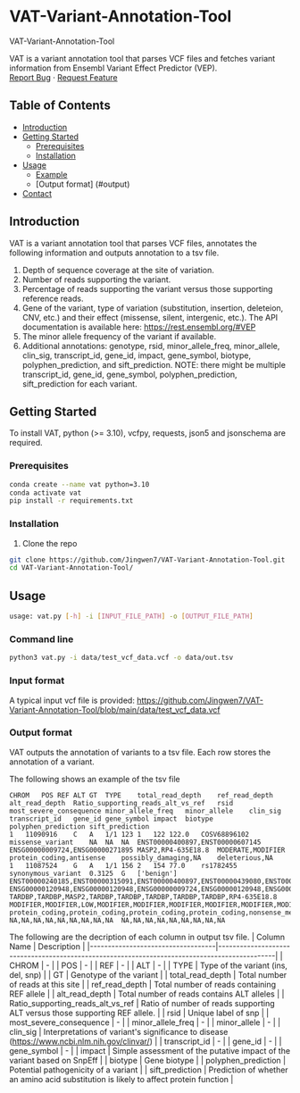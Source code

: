 # VAT-Variant-Annotation-Tool

VAT-Variant-Annotation-Tool
<p align="left">
VAT is a variant annotation tool that parses VCF files and fetches variant information from Ensembl Variant Effect Predictor (VEP).
<br />
<a href="https://github.com/github_username/repo_name/issues">Report Bug</a>
·
<a href="https://github.com/github_username/repo_name/issues">Request Feature</a>
</p>

<!-- TABLE OF CONTENTS -->
## Table of Contents

* [Introduction](#about-the-project)
* [Getting Started](#getting-started)
  * [Prerequisites](#prerequisites)
  * [Installation](#installation)
* [Usage](#usage)
	* [Example](#example)
	* [Output format] (#output)
* [Contact](#contact)



<!-- Introduction-->
## Introduction

VAT is a variant annotation tool that parses VCF files, annotates the following information and outputs annotation to a tsv file. 
1. Depth of sequence coverage at the site of variation.
2. Number of reads supporting the variant.
3. Percentage of reads supporting the variant versus those supporting reference reads.
4. Gene of the variant, type of variation (substitution, insertion, deleteion, CNV, etc.) and their effect (missense, silent, intergenic, etc.). The API
documentation is available here: https://rest.ensembl.org/#VEP
5. The minor allele frequency of the variant if available.
6. Additional annotations: genotype, rsid, minor_allele_freq, minor_allele, clin_sig, transcript_id, gene_id, impact, gene_symbol, biotype, polyphen_prediction, and sift_prediction. NOTE: there might be multiple transcript_id, gene_id, gene_symbol, polyphen_prediction, sift_prediction for each variant. 


<!-- GETTING STARTED -->
## Getting Started

To install VAT, python (>= 3.10), vcfpy, requests, json5 and jsonschema are required. 
### Prerequisites

```sh
conda create --name vat python=3.10
conda activate vat
pip install -r requirements.txt
```

### Installation

1. Clone the repo
```sh
git clone https://github.com/Jingwen7/VAT-Variant-Annotation-Tool.git
cd VAT-Variant-Annotation-Tool/
```


<!-- USAGE EXAMPLES -->
## Usage
```sh
usage: vat.py [-h] -i [INPUT_FILE_PATH] -o [OUTPUT_FILE_PATH]
```
### Command line
```sh
python3 vat.py -i data/test_vcf_data.vcf -o data/out.tsv
```
### Input format
A typical input vcf file is provided: https://github.com/Jingwen7/VAT-Variant-Annotation-Tool/blob/main/data/test_vcf_data.vcf

### Output format
VAT outputs the annotation of variants to a tsv file. Each row stores the annotation of a variant. 


The following shows an example of the tsv file
```
CHROM	POS	REF	ALT	GT	TYPE	total_read_depth	ref_read_depth	alt_read_depth	Ratio_supporting_reads_alt_vs_ref	rsid	most_severe_consequence	minor_allele_freq	minor_allele	clin_sig	transcript_id	gene_id	gene_symbol	impact	biotype	polyphen_prediction	sift_prediction
1	11090916	C	A	1/1	123	1	122	122.0	COSV68896102	missense_variant	NA	NA	NA	ENST00000400897,ENST00000607145	ENSG00000009724,ENSG00000271895	MASP2,RP4-635E18.8	MODERATE,MODIFIER	protein_coding,antisense	possibly_damaging,NA	deleterious,NA
1	11087524	G	A	1/1	156	2	154	77.0	rs1782455	synonymous_variant	0.3125	G	['benign']	ENST00000240185,ENST00000315091,ENST00000400897,ENST00000439080,ENST00000473869,ENST00000477447,ENST00000480464,ENST00000496840,ENST00000607145	ENSG00000120948,ENSG00000120948,ENSG00000009724,ENSG00000120948,ENSG00000120948,ENSG00000120948,ENSG00000120948,ENSG00000120948,ENSG00000271895	TARDBP,TARDBP,MASP2,TARDBP,TARDBP,TARDBP,TARDBP,TARDBP,RP4-635E18.8	MODIFIER,MODIFIER,LOW,MODIFIER,MODIFIER,MODIFIER,MODIFIER,MODIFIER,MODIFIER	protein_coding,protein_coding,protein_coding,protein_coding,nonsense_mediated_decay,nonsense_mediated_decay,processed_transcript,nonsense_mediated_decay,antisense	NA,NA,NA,NA,NA,NA,NA,NA,NA	NA,NA,NA,NA,NA,NA,NA,NA,NA
```

The following are the decription of each column in output tsv file. 
| Column Name                       | Description                                                                                  |
|-----------------------------------|----------------------------------------------------------------------------------------------|
| CHROM                             | -                                                                                            |
| POS                               | -                                                                                            |
| REF                               | -                                                                                            |
| ALT                               | -                                                                                            |
| TYPE                              | Type of the variant (ins, del, snp)                                                          |
| GT                                | Genotype of the variant                                                                      |
| total_read_depth                  | Total number of reads at this site                                                           |
| ref_read_depth                    | Total number of reads containing REF allele                                                  |
| alt_read_depth                    | Total number of reads contains ALT alleles                                                   |
| Ratio_supporting_reads_alt_vs_ref | Ratio of number of reads supporting ALT versus those supporting REF allele.                  |
| rsid                              | Unique label of snp                                                                          |
| most_severe_consequence           | -                                                                                            |
| minor_allele_freq                 | -                                                                                            |
| minor_allele                      | -                                                                                            |
| clin_sig                          | Interpretations of variant's significance to disease (https://www.ncbi.nlm.nih.gov/clinvar/) |
| transcript_id                     | -                                                                                            |
| gene_id                           | -                                                                                            |
| gene_symbol                       | -                                                                                            |
| impact                            | Simple assessment of the putative impact of the variant based on SnpEff                      |
| biotype                           | Gene biotype                                                                                 |
| polyphen_prediction               | Potential pathogenicity of a variant                                                         |
| sift_prediction                   | Prediction of whether an amino acid substitution is likely to affect protein function        |
